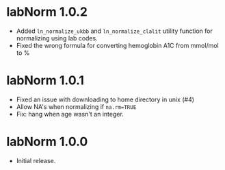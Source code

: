 # labNorm 1.0.2

* Added `ln_normalize_ukbb` and `ln_normalize_clalit` utility function for normalizing using lab codes. 
* Fixed the wrong formula for converting hemoglobin A1C from mmol/mol to % 

# labNorm 1.0.1

* Fixed an issue with downloading to home directory in unix (#4)
* Allow NA's when normalizing if `na.rm=TRUE`
* Fix: hang when age wasn't an integer. 

# labNorm 1.0.0

* Initial release.
